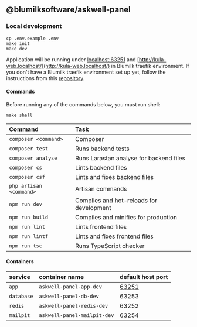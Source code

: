 ## @blumilksoftware/askwell-panel

### Local development
```
cp .env.example .env
make init
make dev
```
Application will be running under [localhost:63251](localhost:63251) and [http://kula-web.localhost/](http://kula-web.localhost/) in Blumilk traefik environment. If you don't have a Blumilk traefik environment set up yet, follow the instructions from this [repository](https://github.com/blumilksoftware/environment).

#### Commands
Before running any of the commands below, you must run shell:
```
make shell
```

| Command                 | Task                                        |
|:------------------------|:--------------------------------------------|
| `composer <command>`    | Composer                                    |
| `composer test`         | Runs backend tests                          |
| `composer analyse`      | Runs Larastan analyse for backend files     |
| `composer cs`           | Lints backend files                         |
| `composer csf`          | Lints and fixes backend files               |
| `php artisan <command>` | Artisan commands                            |
| `npm run dev`           | Compiles and hot-reloads for development    |
| `npm run build`         | Compiles and minifies for production        |
| `npm run lint`          | Lints frontend files                        |
| `npm run lintf`         | Lints and fixes frontend files              |
| `npm run tsc`           | Runs TypeScript checker                     |


#### Containers

| service    | container name            | default host port               |
|:-----------|:--------------------------|:--------------------------------|
| `app`      | `askwell-panel-app-dev`     | [63251](http://localhost:63251) |
| `database` | `askwell-panel-db-dev`      | 63253                           |
| `redis`    | `askwell-panel-redis-dev`   | 63252                           |
| `mailpit`  | `askwell-panel-mailpit-dev` | 63254                           |